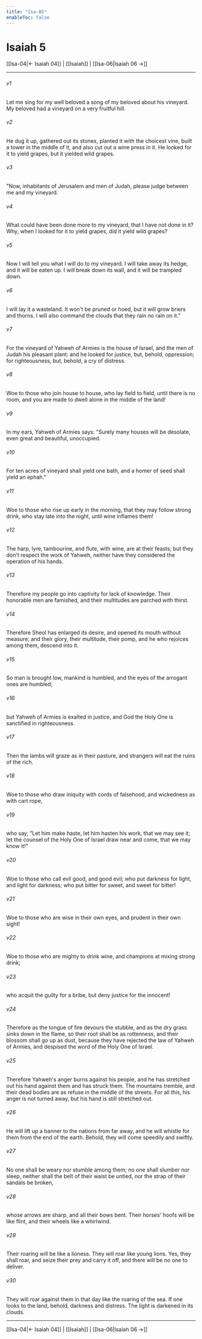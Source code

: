 ```yaml
---
title: "Isa-05"
enableToc: false
---
```

# Isaiah 5

[[Isa-04|← Isaiah 04]] | [[Isaiah]] | [[Isa-06|Isaiah 06 →]]
***



###### v1 
Let me sing for my well beloved a song of my beloved about his vineyard. My beloved had a vineyard on a very fruitful hill. 

###### v2 
He dug it up, gathered out its stones, planted it with the choicest vine, built a tower in the middle of it, and also cut out a wine press in it. He looked for it to yield grapes, but it yielded wild grapes. 

###### v3 
"Now, inhabitants of Jerusalem and men of Judah, please judge between me and my vineyard. 

###### v4 
What could have been done more to my vineyard, that I have not done in it? Why, when I looked for it to yield grapes, did it yield wild grapes? 

###### v5 
Now I will tell you what I will do to my vineyard. I will take away its hedge, and it will be eaten up. I will break down its wall, and it will be trampled down. 

###### v6 
I will lay it a wasteland. It won't be pruned or hoed, but it will grow briers and thorns. I will also command the clouds that they rain no rain on it." 

###### v7 
For the vineyard of Yahweh of Armies is the house of Israel, and the men of Judah his pleasant plant: and he looked for justice, but, behold, oppression; for righteousness, but, behold, a cry of distress. 

###### v8 
Woe to those who join house to house, who lay field to field, until there is no room, and you are made to dwell alone in the middle of the land! 

###### v9 
In my ears, Yahweh of Armies says: "Surely many houses will be desolate, even great and beautiful, unoccupied. 

###### v10 
For ten acres of vineyard shall yield one bath, and a homer of seed shall yield an ephah." 

###### v11 
Woe to those who rise up early in the morning, that they may follow strong drink, who stay late into the night, until wine inflames them! 

###### v12 
The harp, lyre, tambourine, and flute, with wine, are at their feasts; but they don't respect the work of Yahweh, neither have they considered the operation of his hands. 

###### v13 
Therefore my people go into captivity for lack of knowledge. Their honorable men are famished, and their multitudes are parched with thirst. 

###### v14 
Therefore Sheol has enlarged its desire, and opened its mouth without measure; and their glory, their multitude, their pomp, and he who rejoices among them, descend into it. 

###### v15 
So man is brought low, mankind is humbled, and the eyes of the arrogant ones are humbled; 

###### v16 
but Yahweh of Armies is exalted in justice, and God the Holy One is sanctified in righteousness. 

###### v17 
Then the lambs will graze as in their pasture, and strangers will eat the ruins of the rich. 

###### v18 
Woe to those who draw iniquity with cords of falsehood, and wickedness as with cart rope, 

###### v19 
who say, "Let him make haste, let him hasten his work, that we may see it; let the counsel of the Holy One of Israel draw near and come, that we may know it!" 

###### v20 
Woe to those who call evil good, and good evil; who put darkness for light, and light for darkness; who put bitter for sweet, and sweet for bitter! 

###### v21 
Woe to those who are wise in their own eyes, and prudent in their own sight! 

###### v22 
Woe to those who are mighty to drink wine, and champions at mixing strong drink; 

###### v23 
who acquit the guilty for a bribe, but deny justice for the innocent! 

###### v24 
Therefore as the tongue of fire devours the stubble, and as the dry grass sinks down in the flame, so their root shall be as rottenness, and their blossom shall go up as dust, because they have rejected the law of Yahweh of Armies, and despised the word of the Holy One of Israel. 

###### v25 
Therefore Yahweh's anger burns against his people, and he has stretched out his hand against them and has struck them. The mountains tremble, and their dead bodies are as refuse in the middle of the streets. For all this, his anger is not turned away, but his hand is still stretched out. 

###### v26 
He will lift up a banner to the nations from far away, and he will whistle for them from the end of the earth. Behold, they will come speedily and swiftly. 

###### v27 
No one shall be weary nor stumble among them; no one shall slumber nor sleep, neither shall the belt of their waist be untied, nor the strap of their sandals be broken, 

###### v28 
whose arrows are sharp, and all their bows bent. Their horses' hoofs will be like flint, and their wheels like a whirlwind. 

###### v29 
Their roaring will be like a lioness. They will roar like young lions. Yes, they shall roar, and seize their prey and carry it off, and there will be no one to deliver. 

###### v30 
They will roar against them in that day like the roaring of the sea. If one looks to the land, behold, darkness and distress. The light is darkened in its clouds.

***
[[Isa-04|← Isaiah 04]] | [[Isaiah]] | [[Isa-06|Isaiah 06 →]]
